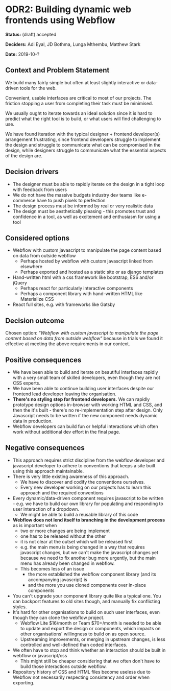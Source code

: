 # ODR2: Building dynamic web frontends using Webflow

**Status:** \(draft\) accepted

**Deciders:** Adi Eyal, JD Bothma, Lunga Mthembu, Matthew Stark

**Date:** 2019-10-?

## Context and Problem Statement

We build many fairly simple but often at least slightly interactive or data-driven tools for the web.

Convenient, usable interfaces are critical to most of our projects. The friction stopping a user from completing their task must be minimised.

We usually ought to iterate towards an ideal solution since it is hard to predict what the right tool is to build, or what users will find challenging to use.

We have found iteration with the typical designer + frontend developer\(s\) arrangement frustrating, since frontend developers struggle to implement the design and struggle to communicate what can be compromised in the design, while designers struggle to communicate what the essential aspects of the design are.

## Decision drivers

* The designer must be able to rapidly iterate on the design in a tight loop with feedback from users 
* We do not have the massive budgets industry dev teams like e-commerce have to push pixels to perfection 
* The design process must be informed by real or very realistic data
* The design must be aesthetically pleasing - this promotes trust and confidence in a tool, as well as excitement and enthusiasm for using a tool

## Considered options

* Webflow with custom javascript to manipulate the page content based on data from outside webflow
  * Perhaps hosted by webflow with custom javascript linked from elsewhere
  * Perhaps exported and hosted as a static site or as django templates
* Hand-written html with a css framework like bootstrap, ES6 and/or jQuery
  * Perhaps react for particularly interactive components
  * Perhaps a component library with hand-written HTML like Materialize CSS
* React full sites, e.g. with frameworks like Gatsby

## Decision outcome

Chosen option: _"Webflow with custom javascript to manipulate the page content based on data from outside webflow"_ because in trials we found it effective at meeting the above requirements in our context.

## Positive consequences

* We have been able to build and iterate on beautiful interfaces rapidly with a very small team of skilled developers, even though they are not CSS experts.
* We have been able to continue building user interfaces despite our frontend lead developer leaving the organisation.
* **There's no styling step for frontend developers.** We can rapidly prototype design options in-browser with working HTML and CSS, and then the it's built - there's no re-implementation step after design. Only Javascript needs to be written if the new component needs dynamic data in production.
* Webflow developers can build fun or helpful interactions which often work without additional dev effort in the final page.

## Negative consequences

* This approach requires strict discipline from the webflow developer and javascript developer to adhere to conventions that keeps a site built using this approach maintainable.
* There is very little existing awareness of this approach.
  * We have to discover and codify the conventions ourselves.
  * Every new developer working on our projects has to learn this approach and the required conventions
* Every dynamic/data-driven component requires javascript to be written - e.g. we have to build our own library for populating and responding to user interaction of a dropdown.
  * We might be able to build a reusable library of this code
* **Webflow does not lend itself to branching in the development process** as is important when
  * two or more changes are being implement
  * one has to be released without the other
  * it is not clear at the outset which will be released first
  * e.g. the main menu is being changed in a way that requires javascript changes, but we can't make the javascript changes yet because we need to fix another bug more urgently, but the main menu has already been changed in webflow.
  * This becomes less of an issue
    * the more established the webflow component library \(and its accompanying javascript\) is
    * and the more you use cloned components over in-place components 
* You can't upgrade your component library quite like a typical one. You can backport features to old sites though, and manually fix conflicting styles.
* It's hard for other organisations to build on such user interfaces, even though they can clone the webflow project.
  * Webflow Lite $16/month or Team $70+/month is needed to be able to update and export the design or components, which impacts on other organisations' willingness to build on as open source.
  * Upstreaming improvements, or merging in upstream changes, is less controlled and well-defined than coded interfaces.
* We often have to stop and think whether an interaction should be built in webflow or javascript/css
  * This might still be cheaper considering that we often don't have to build those interactions outside webflow.
* Repository history of CSS and HTML files become useless due to Webflow not necessarily respecting consistency and order when exporting.



